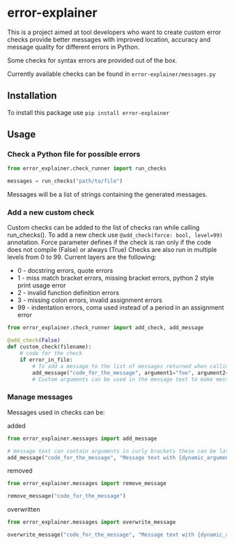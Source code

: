 # error-explainer
This is a project aimed at tool developers who want to create custom error checks 
provide better messages with improved location, accuracy and message quality for different errors in Python.

Some checks for syntax errors are provided out of the box.

Currently available checks can be found in `error-explainer/messages.py`

## Installation
To install this package use `pip install error-explainer`

## Usage

### Check a Python file for possible errors
```python
from error_explainer.check_runner import run_checks

messages = run_checks("path/to/file")
```
Messages will be a list of strings containing the generated messages.

### Add a new custom check
Custom checks can be added to the list of checks ran while calling run_checks().
To add a new check use `@add_check(force: bool, level=99)` annotation. Force parameter defines if the
check is ran only if the code does not compile (False) or always (True)
Checks are also run in multiple levels from 0 to 99.
Current layers are the following:
* 0 - docstring errors, quote errors
* 1 - miss match bracket errors, missing bracket errors, python 2 style print usage error
* 2 - invalid function definition errors
* 3 - missing colon errors, invalid assignment errors
* 99 - indentation errors, coma used instead of a period in an assignment error
```python
from error_explainer.check_runner import add_check, add_message

@add_check(False)
def custom_check(filename):
    # code for the check  
    if error_in_file:
        # To add a message to the list of messages returned when calling run_checks() use 
        add_message("code_for_the_message", argument1="foo", argument2="bar")
        # Custom arguments can be used in the message text to make messages more dynamic
```

### Manage messages
Messages used in checks can be:

added
```python
from error_explainer.messages import add_message

# message text can contain arguments in curly brackets these can be later given values using kwargs
add_message("code_for_the_message", "Message text with {dynamic_arguments}")
```

removed
```python
from error_explainer.messages import remove_message

remove_message("code_for_the_message")
```

overwritten
```python
from error_explainer.messages import overwrite_message

overwrite_message("code_for_the_message", "Message text with {dynamic_arguments}")
```